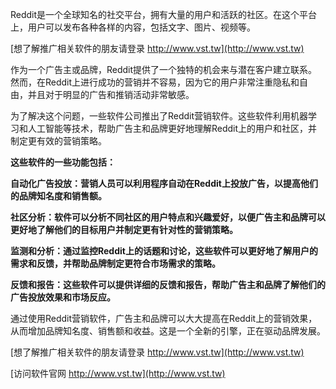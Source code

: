 Reddit是一个全球知名的社交平台，拥有大量的用户和活跃的社区。在这个平台上，用户可以发布各种各样的内容，包括文字、图片、视频等。

[想了解推广相关软件的朋友请登录 http://www.vst.tw](http://www.vst.tw)

作为一个广告主或品牌，Reddit提供了一个独特的机会来与潜在客户建立联系。然而，在Reddit上进行成功的营销并不容易，因为它的用户非常注重隐私和自由，并且对于明显的广告和推销活动非常敏感。

为了解决这个问题，一些软件公司推出了Reddit营销软件。这些软件利用机器学习和人工智能等技术，帮助广告主和品牌更好地理解Reddit上的用户和社区，并制定更有效的营销策略。

**这些软件的一些功能包括：**

**自动化广告投放：营销人员可以利用程序自动在Reddit上投放广告，以提高他们的品牌知名度和销售额。**

**社区分析：软件可以分析不同社区的用户特点和兴趣爱好，以便广告主和品牌可以更好地了解他们的目标用户并制定更有针对性的营销策略。**

**监测和分析：通过监控Reddit上的话题和讨论，这些软件可以更好地了解用户的需求和反馈，并帮助品牌制定更符合市场需求的策略。**

**反馈和报告：这些软件可以提供详细的反馈和报告，帮助广告主和品牌了解他们的广告投放效果和市场反应。**

通过使用Reddit营销软件，广告主和品牌可以大大提高在Reddit上的营销效果，从而增加品牌知名度、销售额和收益。这是一个全新的引擎，正在驱动品牌发展。

[想了解推广相关软件的朋友请登录 http://www.vst.tw](http://www.vst.tw)


[访问软件官网 http://www.vst.tw](http://www.vst.tw)
